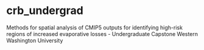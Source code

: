 # crb_undergrad
Methods for spatial analysis of CMIP5 outputs for identifying high-risk regions of increased evaporative losses - Undergraduate Capstone Western Washington University

